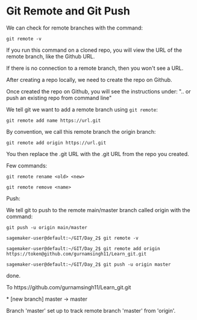 <h1>Git Remote and Git Push</h1>

<p>We can check for remote branches with the command:</p>
<p><code>git remote -v</code></p>

<p>If you run this command on a cloned repo, you will view the URL of the remote branch, like the Github URL.</p>
<p>If there is no connection to a remote branch, then you won't see a URL.</p>

<p>After creating a repo locally, we need to create the repo on Github.</p>
<p>Once created the repo on Github, you will see the instructions under: ".. or push an existing repo from command line"</p>

<p>We tell git we want to add a remote branch using <code>git remote</code>:</p>
<p><code>git remote add name https://url.git</code></p>

<p>By convention, we call this remote branch the origin branch:</p>
<p><code>git remote add origin https://url.git</code></p>

<p>You then replace the .git URL with the .git URL from the repo you created.</p>

<p>Few commands:</p>
<p><code>git remote rename &lt;old&gt; &lt;new&gt;</code></p>
<p><code>git remote remove &lt;name&gt;</code></p>

<p>Push:</p>
<p>We tell git to push to the remote main/master branch called origin with the command:</p>
<p><code>git push -u origin main/master</code></p>

<p><code>sagemaker-user@default:~/GIT/Day_2$ git remote -v</code></p>
<p><code>sagemaker-user@default:~/GIT/Day_2$ git remote add origin https://token@github.com/gurnamsingh11/Learn_git.git</code></p>
<p><code>sagemaker-user@default:~/GIT/Day_2$ git push -u origin master</code></p>
<p>done.</p>
<p>To https://github.com/gurnamsingh11/Learn_git.git</p>
<p>* [new branch]      master -> master</p>
<p>Branch 'master' set up to track remote branch 'master' from 'origin'.</p>
